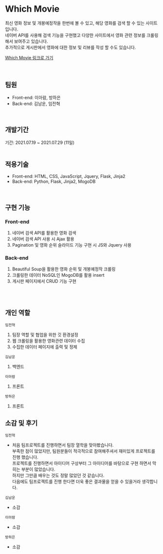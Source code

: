 # Which Movie
최신 영화 정보 및 개봉예정작을 한번에 볼 수 있고, 해당 영화를 검색 할 수 있는 사이트입니다. <br/>
네이버 API를 사용해 검색 기능을 구현했고 다양한 사이트에서 영화 관련 정보를 크롤링해서 보여주고 있습니다. <br/>
추가적으로 게시판에서 영화에 대한 정보 및 리뷰를 작성 할 수도 있습니다.


<a href="http://whichmovie.shop/">Which Movie 링크로 가기</a> <br/>
<br/>
<br/>
## 팀원

- Front-end: 이아람, 방하은
- Back-end: 김남운, 임전혁

<br/>

## 개발기간
기간: 2021.07.19 ~ 2021.07.29 (11일)  
<br/>

## 적용기술  
  
- Front-end: HTML, CSS, JavaScript, Jquery, Flask, Jinja2
- Back-end: Python, Flask, Jinja2, MogoDB

<br/>

## 구현 기능

### Front-end
1. 네이버 검색 API를 활용한 영화 검색
2. 네이버 검색 API 사용 시 Ajax 활용
3. Pagination 및 영화 순위 슬라이드 기능 구현 시 JS와 Jquery 사용

### Back-end
1. Beautiful Soup을 활용한 영화 순위 및 개봉예정작 크롤링
2. 크롤링한 데이터 NoSQL인 MogoDB를 활용 insert
3. 게시판 페이지에서 CRUD 기능 구현

<br/>
<br/>

## 개인 역할

<code>임전혁</code>
1. 팀장 역할 및 협업을 위한 깃 환경설정
2. 웹 크롤링을 활용한 영화관련 데이터 수집
3. 수집한 데이터 페이지에 출력 및 정제

<code>김남운</code>
1. 백엔드


<code>이아람</code>
1. 프론트

<code>방하은</code>
1. 프론트



## 소감 및 후기

<code>임전혁</code>
- 처음 팀프로젝트를 진행하면서 팀장 열학을 맞아봤습니다.   
부족한 점이 많았지만, 팀원분들이 적극적으로 참여해주셔서 재미있게 프로젝트를 진행 했습니다.    
프로젝트를 진행하면서 아이디어 구상부터 그 아이디어를 바탕으로 구현 하면서 막히는 부분이 많았습니다.   
하지만 그만큼 배우는 것도 정말 많았던 것 같습니다.   
다음에도 팀프로젝트를 진행 한다면 더욱 좋은 결과물을 얻을 수 있을거라 생각합니다.   

<code>김남운</code>
- 소감

<code>이아람</code>
- 소감

<code>방하은</code>
- 소감
